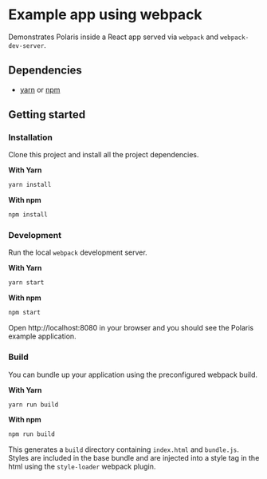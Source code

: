 # Example app using webpack

Demonstrates Polaris inside a React app served via `webpack` and `webpack-dev-server`.

## Dependencies

- [yarn](https://github.com/yarnpkg/yarn/) or [npm](https://www.npmjs.com/)

## Getting started

### Installation

Clone this project and install all the project dependencies.

**With Yarn**

```bash
yarn install
```

**With npm**

```bash
npm install
```

### Development

Run the local `webpack` development server.

**With Yarn**

```bash
yarn start
```

**With npm**

```bash
npm start
```

Open http://localhost:8080 in your browser and you should see the Polaris example application.

### Build

You can bundle up your application using the preconfigured webpack build.

**With Yarn**

```bash
yarn run build
```

**With npm**

```bash
npm run build
```

This generates a `build` directory containing `index.html` and `bundle.js`. Styles are included in the base bundle and are injected into a style tag in the html using the `style-loader` webpack plugin.
